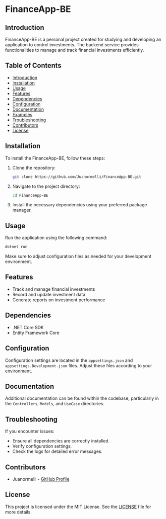 # FinanceApp-BE

## Introduction

FinanceApp-BE is a personal project created for studying and developing an application to control investments. The backend service provides functionalities to manage and track financial investments efficiently.

## Table of Contents

- [Introduction](#introduction)
- [Installation](#installation)
- [Usage](#usage)
- [Features](#features)
- [Dependencies](#dependencies)
- [Configuration](#configuration)
- [Documentation](#documentation)
- [Examples](#examples)
- [Troubleshooting](#troubleshooting)
- [Contributors](#contributors)
- [License](#license)

## Installation

To install the FinanceApp-BE, follow these steps:

1. Clone the repository:
    ```sh
    git clone https://github.com/Juanormelli/FinanceApp-BE.git
    ```
2. Navigate to the project directory:
    ```sh
    cd FinanceApp-BE
    ```
3. Install the necessary dependencies using your preferred package manager.

## Usage

Run the application using the following command:
```sh
dotnet run
```
Make sure to adjust configuration files as needed for your development environment.

## Features

- Track and manage financial investments
- Record and update investment data
- Generate reports on investment performance

## Dependencies

- .NET Core SDK
- Entity Framework Core

## Configuration

Configuration settings are located in the `appsettings.json` and `appsettings.Development.json` files. Adjust these files according to your environment.

## Documentation

Additional documentation can be found within the codebase, particularly in the `Controllers`, `Models`, and `UseCase` directories.


## Troubleshooting

If you encounter issues:
- Ensure all dependencies are correctly installed.
- Verify configuration settings.
- Check the logs for detailed error messages.

## Contributors

- Juanormelli - [GitHub Profile](https://github.com/Juanormelli)

## License

This project is licensed under the MIT License. See the [LICENSE](https://github.com/Juanormelli/FinanceApp-BE/blob/master/LICENSE.txt) file for more details.
